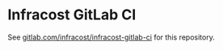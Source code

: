 # Infracost GitLab CI

See [gitlab.com/infracost/infracost-gitlab-ci](https://gitlab.com/infracost/infracost-gitlab-ci) for this repository.
